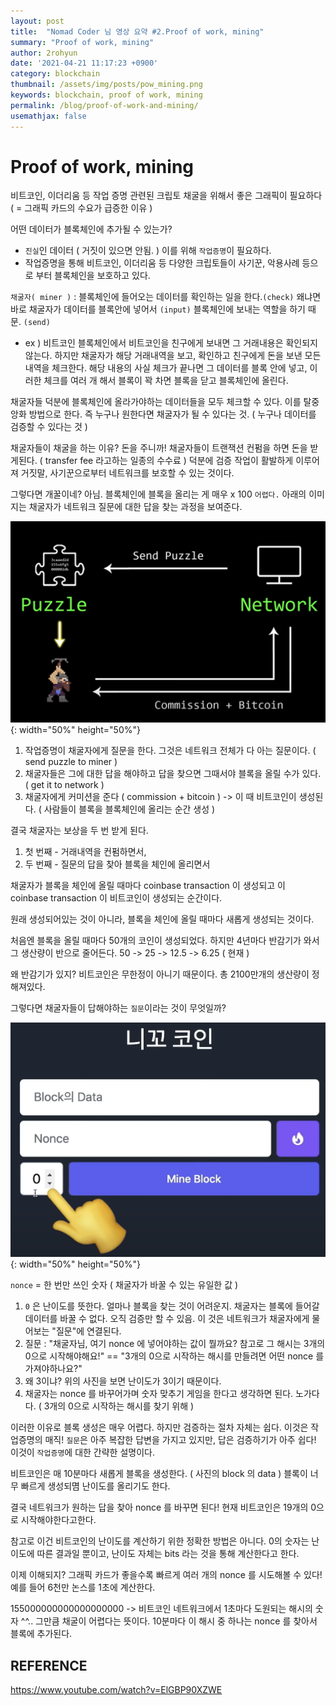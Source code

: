 ```yaml
---
layout: post
title:  "Nomad Coder 님 영상 요약 #2.Proof of work, mining"
summary: "Proof of work, mining"
author: 2rohyun
date: '2021-04-21 11:17:23 +0900'
category: blockchain
thumbnail: /assets/img/posts/pow_mining.png 
keywords: blockchain, proof of work, mining 
permalink: /blog/proof-of-work-and-mining/
usemathjax: false
---
```

# Proof of work, mining 

비트코인, 이더리움 등 작업 증명 관련된 크립토 채굴을 위해서 좋은 그래픽이 필요하다 ( = 그래픽 카드의 수요가 급증한 이유 )

어떤 데이터가 블록체인에 추가될 수 있는가? 
* `진실`인 데이터 ( 거짓이 있으면 안됨. ) 이를 위해 `작업증명`이 필요하다. 
* 작업증명을 통해 비트코인, 이더리움 등 다양한 크립토들이 사기꾼, 악용사례 등으로 부터 블록체인을 보호하고 있다.

`채굴자( miner )` : 블록체인에 들어오는 데이터를 확인하는 일을 한다.`(check)` 왜냐면 바로 채굴자가 데이터를 블록안에 넣어서 `(input)` 블록체인에 보내는 역할을 하기 때문. `(send)`

* ex ) 비트코인 블록체인에서 비트코인을 친구에게 보내면 그 거래내용은 확인되지 않는다. 하지만 채굴자가 해당 거래내역을 보고, 확인하고 친구에게 돈을 보낸 모든 내역을 체크한다. 해당 내용의 사실 체크가 끝나면 그 데이터를 블록 안에 넣고, 이러한 체크를 여러 개 해서 블록이 꽉 차면 블록을 닫고 블록체인에 올린다.

채굴자들 덕분에 블록체인에 올라가야하는 데이터들을 모두 체크할 수 있다. 이를 탈중앙화 방법으로 한다. 즉 누구나 원한다면 채굴자가 될 수 있다는 것. ( 누구나 데이터를 검증할 수 있다는 것 )

채굴자들이 채굴을 하는 이유? 돈을 주니까! 채굴자들이 트랜잭션 컨펌을 하면 돈을 받게된다. ( transfer fee 라고하는 일종의 수수료 ) 덕분에 검증 작업이 활발하게 이루어져 거짓말, 사기꾼으로부터 네트워크를 보호할 수 있는 것이다.

그렇다면 개꿀이네? 아님. 블록체인에 블록을 올리는 게 매우 x 100 `어렵다.` 아래의 이미지는 채굴자가 네트워크 질문에 대한 답을 찾는 과정을 보여준다.

![proof_of_work](/assets/img/posts/proof_of_work.png){: width="50%" height="50%"}

1. 작업증명이 채굴자에게 질문을 한다. 그것은 네트워크 전체가 다 아는 질문이다. ( send puzzle to miner )
2. 채굴자들은 그에 대한 답을 해야하고 답을 찾으면 그때서야 블록을 올릴 수가 있다. ( get it to network )
3. 채굴자에게 커미션을 준다 ( commission + bitcoin ) -> 이 때 비트코인이 생성된다. ( 사람들이 블록을 블록체인에 올리는 순간 생성 )

결국 채굴자는 보상을 두 번 받게 된다. 
1. 첫 번째 - 거래내역을 컨펌하면서, 
2. 두 번째 - 질문의 답을 찾아 블록을 체인에 올리면서 

채굴자가 블록을 체인에 올릴 때마다 coinbase transaction 이 생성되고 이 coinbase transaction 이 비트코인이 생성되는 순간이다.

원래 생성되어있는 것이 아니라, 블록을 체인에 올릴 때마다 새롭게 생성되는 것이다.

처음엔 블록을 올릴 때마다 50개의 코인이 생성되었다. 하지만 4년마다 반감기가 와서 그 생산량이 반으로 줄어든다. 50 -> 25 -> 12.5 -> 6.25 ( 현재 )

왜 반감기가 있지? 비트코인은 무한정이 아니기 때문이다. 총 2100만개의 생산량이 정해져있다.

그렇다면 채굴자들이 답해야하는 `질문`이라는 것이 무엇일까? 

![nicocoin](/assets/img/posts/nikocoin.png){: width="50%" height="50%"}

`nonce` = 한 번만 쓰인 숫자 ( 채굴자가 바꿀 수 있는 유일한 값 )

1. `0` 은 난이도를 뜻한다. 얼마나 블록을 찾는 것이 어려운지. 채굴자는 블록에 들어갈 데이터를 바꿀 수 없다. 오직 검증만 할 수 있음. 이 것은 네트워크가 채굴자에게 물어보는 "질문"에 연결된다.
2. 질문 : "채굴자님, 여기 nonce 에 넣어야하는 값이 뭘까요? 참고로 그 해시는 3개의 0으로 시작해야해요!" == "3개의 0으로 시작하는 해시를 만들려면 어떤 nonce 를 가져야하나요?"
3. 왜 3이냐? 위의 사진을 보면 난이도가 3이기 때문이다.
4. 채굴자는 nonce 를 바꾸어가며 숫자 맞추기 게임을 한다고 생각하면 된다. 노가다다. ( 3개의 0으로 시작하는 해시를 찾기 위해 )

이러한 이유로 블록 생성은 매우 어렵다. 하지만 검증하는 절차 자체는 쉽다. 이것은 작업증명의 매직! `질문`은 아주 복잡한 답변을 가지고 있지만, 답은 검증하기가 아주 쉽다!
이것이 `작업증명`에 대한 간략한 설명이다.

비트코인은 매 10분마다 새롭게 블록을 생성한다. ( 사진의 block 의 data ) 블록이 너무 빠르게 생성되몀 난이도를 올리기도 한다.

결국 네트워크가 원하는 답을 찾아 nonce 를 바꾸면 된다! 현재 비트코인은 19개의 0으로 시작해야한다고한다.

참고로 이건 비트코인의 난이도를 계산하기 위한 정확한 방법은 아니다. 0의 숫자는 난이도에 따른 결과일 뿐이고, 난이도 자체는 bits 라는 것을 통해 계산한다고 한다.

이제 이해되지? 그래픽 카드가 좋을수록 빠르게 여러 개의 nonce 를 시도해볼 수 있다! 예를 들어 6천만 논스를 1초에 계산한다.

155000000000000000000 -> 비트코인 네트워크에서 1초마다 도원되는 해시의 숫자 ^^.. 그만큼 채굴이 어렵다는 뜻이다. 10분마다 이 해시 중 하나는 nonce 를 찾아서 블록에 추가된다.

## REFERENCE

https://www.youtube.com/watch?v=ElGBP90XZWE
